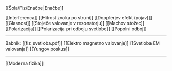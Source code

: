 [[Šola/Fiz/Enačbe|Enačbe]]

[[Interferenca]]
[[Hitrost zvoka po struni]]
[[Dopplerjev efekt (pojav)]]
[[Glasnost]]
[[Stoječe valovanje v resonatorju]]
[[Machov stožec]]
[[Polarizacija]]
[[Polarizacija pri odboju svetlobe]]
[[Popolni odboj]]

---

Babnik: [[fiz_svetloba.pdf]]
[[Elektro magnetno valovanje]]
[[Svetloba EM valovanja]]
[[Yungov poskus]]

---

[[Moderna fizika]]